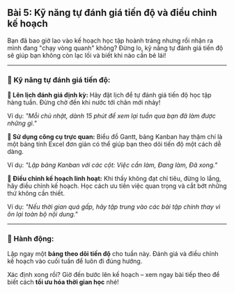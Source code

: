 ## Bài 5: Kỹ năng tự đánh giá tiến độ và điều chỉnh kế hoạch

Bạn đã bao giờ lao vào kế hoạch học tập hoành tráng nhưng rồi nhận ra mình đang "chạy vòng quanh" không? Đừng lo, kỹ năng tự đánh giá tiến độ sẽ giúp bạn không còn lạc lối và biết khi nào cần bẻ lái!

---

### 📌 Kỹ năng tự đánh giá tiến độ:

**🔹 Lên lịch đánh giá định kỳ:**
Hãy đặt lịch để tự đánh giá tiến độ học tập hàng tuần. Đừng chờ đến khi nước tới chân mới nhảy!

Ví dụ: *"Mỗi chủ nhật, dành 15 phút để xem lại tuần qua bạn đã làm được những gì."*

**🔹 Sử dụng công cụ trực quan:**
Biểu đồ Gantt, bảng Kanban hay thậm chí là một bảng tính Excel đơn giản có thể giúp bạn theo dõi tiến độ một cách dễ dàng.

Ví dụ: *"Lập bảng Kanban với các cột: Việc cần làm, Đang làm, Đã xong."*

**🔹 Điều chỉnh kế hoạch linh hoạt:**
Khi thấy không đạt chỉ tiêu, đừng lo lắng, hãy điều chỉnh kế hoạch. Học cách ưu tiên việc quan trọng và cắt bớt những thứ không cần thiết.

Ví dụ: *"Nếu thời gian quá gấp, hãy tập trung vào các bài tập chính thay vì ôn lại toàn bộ nội dung."*

---

### 🚀 Hành động:

Lập ngay một **bảng theo dõi tiến độ** cho tuần này. Đánh giá và điều chỉnh kế hoạch vào cuối tuần để luôn đi đúng hướng.

Xác định xong rồi? Giờ đến bước lên kế hoạch – xem ngay bài tiếp theo để biết cách **tối ưu hóa thời gian học** nhé!